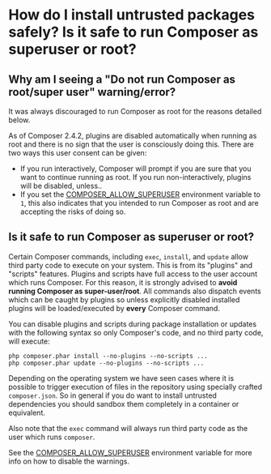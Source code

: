 # How do I install untrusted packages safely? Is it safe to run Composer as superuser or root?

## Why am I seeing a "Do not run Composer as root/super user" warning/error?

It was always discouraged to run Composer as root for the reasons detailed below.

As of Composer 2.4.2, plugins are disabled automatically when running as root and
there is no sign that the user is consciously doing this. There are two ways this user consent
can be given:

-   If you run interactively, Composer will prompt if you are sure that you want to continue
    running as root. If you run non-interactively, plugins will be disabled, unless..
-   If you set the [COMPOSER_ALLOW_SUPERUSER](../03-cli.md#composer-allow-superuser) environment
    variable to `1`, this also indicates that you intended to run Composer as root and are accepting
    the risks of doing so.

## Is it safe to run Composer as superuser or root?

Certain Composer commands, including `exec`, `install`, and `update` allow third party code to
execute on your system. This is from its "plugins" and "scripts" features. Plugins and scripts have
full access to the user account which runs Composer. For this reason, it is strongly advised to
**avoid running Composer as super-user/root**. All commands also dispatch events which can be
caught by plugins so unless explicitly disabled installed plugins will be loaded/executed by **every**
Composer command.

You can disable plugins and scripts during package installation or updates with the following
syntax so only Composer's code, and no third party code, will execute:

```shell
php composer.phar install --no-plugins --no-scripts ...
php composer.phar update --no-plugins --no-scripts ...
```

Depending on the operating system we have seen cases where it is possible to trigger execution
of files in the repository using specially crafted `composer.json`. So in general if you do want
to install untrusted dependencies you should sandbox them completely in a container or equivalent.

Also note that the `exec` command will always run third party code as the user which runs `composer`.

See the [COMPOSER_ALLOW_SUPERUSER](../03-cli.md#composer-allow-superuser) environment variable for
more info on how to disable the warnings.
